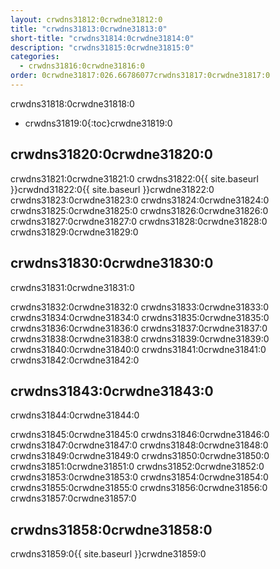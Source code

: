 ```yaml
---
layout: crwdns31812:0crwdne31812:0
title: "crwdns31813:0crwdne31813:0"
short-title: "crwdns31814:0crwdne31814:0"
description: "crwdns31815:0crwdne31815:0"
categories:
  - crwdns31816:0crwdne31816:0
order: 0crwdne31817:026.66786077crwdns31817:0crwdne31817:0
---
```

crwdns31818:0crwdne31818:0

* crwdns31819:0{:toc}crwdne31819:0

## crwdns31820:0crwdne31820:0

crwdns31821:0crwdne31821:0 crwdns31822:0{{ site.baseurl }}crwdnd31822:0{{ site.baseurl }}crwdne31822:0 crwdns31823:0crwdne31823:0 crwdns31824:0crwdne31824:0 crwdns31825:0crwdne31825:0 crwdns31826:0crwdne31826:0 crwdns31827:0crwdne31827:0 crwdns31828:0crwdne31828:0 crwdns31829:0crwdne31829:0

## crwdns31830:0crwdne31830:0

crwdns31831:0crwdne31831:0

crwdns31832:0crwdne31832:0 crwdns31833:0crwdne31833:0 crwdns31834:0crwdne31834:0 crwdns31835:0crwdne31835:0 crwdns31836:0crwdne31836:0 crwdns31837:0crwdne31837:0 crwdns31838:0crwdne31838:0 crwdns31839:0crwdne31839:0 crwdns31840:0crwdne31840:0 crwdns31841:0crwdne31841:0 crwdns31842:0crwdne31842:0

## crwdns31843:0crwdne31843:0

crwdns31844:0crwdne31844:0

crwdns31845:0crwdne31845:0 crwdns31846:0crwdne31846:0 crwdns31847:0crwdne31847:0 crwdns31848:0crwdne31848:0 crwdns31849:0crwdne31849:0 crwdns31850:0crwdne31850:0 crwdns31851:0crwdne31851:0 crwdns31852:0crwdne31852:0 crwdns31853:0crwdne31853:0 crwdns31854:0crwdne31854:0 crwdns31855:0crwdne31855:0 crwdns31856:0crwdne31856:0 crwdns31857:0crwdne31857:0

## crwdns31858:0crwdne31858:0

crwdns31859:0{{ site.baseurl }}crwdne31859:0